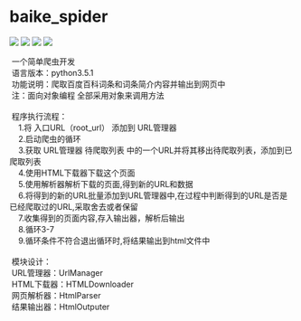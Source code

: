 # baike_spider 
![](https://img.shields.io/badge/language-python-orange.svg)
![](http://img.shields.io/travis/jerryhanjj/baike_spider.svg)
![](https://img.shields.io/badge/platform-ALL-lightgrey.svg)
![](https://img.shields.io/badge/github-v1.0.0-519dd9.svg)
<div>&nbsp;一个简单爬虫开发</div><div>&nbsp;语言版本：python3.5.1</div><div>&nbsp;功能说明：爬取百度百科词条和词条简介内容并输出到网页中</div><div>&nbsp;注：面向对象编程 全部采用对象来调用方法</div><div>&nbsp;</div><div>&nbsp;程序执行流程：</div><div>&nbsp; &nbsp; 1.将 入口URL（root_url） 添加到 URL管理器</div><div>&nbsp; &nbsp; 2.启动爬虫的循环</div><div>&nbsp; &nbsp; 3.获取 URL管理器 待爬取列表 中的一个URL并将其移出待爬取列表，添加到已爬取列表</div><div>&nbsp; &nbsp; 4.使用HTML下载器下载这个页面</div><div>&nbsp; &nbsp; 5.使用解析器解析下载的页面,得到新的URL和数据</div><div>&nbsp; &nbsp; 6.将得到的新的URL批量添加到URL管理器中,在过程中判断得到的URL是否是已经爬取过的URL,采取舍去或者保留</div><div>&nbsp; &nbsp; 7.收集得到的页面内容,存入输出器，解析后输出</div><div>&nbsp; &nbsp; 8.循环3-7</div><div>&nbsp; &nbsp; 9.循环条件不符合退出循环时,将结果输出到html文件中</div><div><br></div><div>&nbsp;模块设计：</div><div>&nbsp;URL管理器：UrlManager</div><div>&nbsp;HTML下载器：HTMLDownloader</div><div>&nbsp;网页解析器：HtmlParser</div><div>&nbsp;结果输出器：HtmlOutputer</div>
